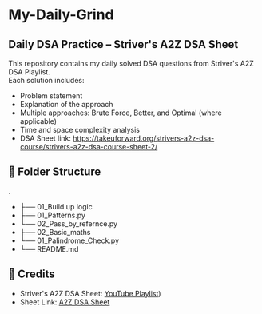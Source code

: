# My-Daily-Grind

## Daily DSA Practice – Striver's A2Z DSA Sheet

This repository contains my daily solved DSA questions from Striver's A2Z DSA Playlist.  
Each solution includes:
- Problem statement 
- Explanation of the approach
- Multiple approaches: Brute Force, Better, and Optimal (where applicable)
- Time and space complexity analysis
- DSA Sheet link: https://takeuforward.org/strivers-a2z-dsa-course/strivers-a2z-dsa-course-sheet-2/


## 📁 Folder Structure

.
- ├── 01_Build up logic
-    ├── 01_Patterns.py
-    └── 02_Pass_by_refernce.py
- ├── 02_Basic_maths
-    └── 01_Palindrome_Check.py
- └── README.md

## 🙌 Credits
- Striver's A2Z DSA Sheet: [YouTube Playlist]([[https://www.youtube.com/playlist?list=PLgUwDviBIf0oF6QL8m22w1hIDC1vJ_BHz))
- Sheet Link: [A2Z DSA Sheet]([https://takeuforward.org/strivers-a2z-dsa-course/strivers-a2z-dsa-course-sheet-2/])

